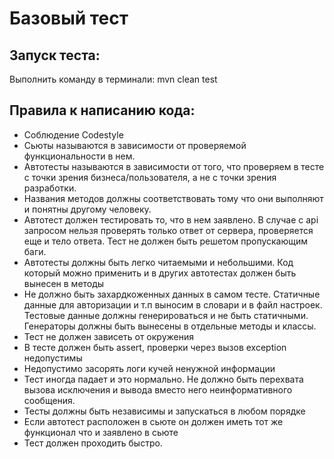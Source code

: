 # Базовый тест
## Запуск теста:
Выполнить команду в терминали: mvn clean test
## Правила к написанию кода:
+ Соблюдение Codestyle
+ Сьюты называются в зависимости от проверяемой функциональности в нем.
+ Автотесты называются в зависимости от того, что проверяем в тесте с точки зрения бизнеса/пользователя, а не с точки зрения разработки.
+ Названия методов должны соответствовать тому что они выполняют и понятны другому человеку.
+ Автотест должен тестировать то, что в нем заявлено. В случае с api запросом нельзя проверять только ответ от сервера, проверяется еще и тело ответа. Тест не должен быть решетом пропускающим баги.
+ Автотесты должны быть легко читаемыми и небольшими. Код который можно применить и в других автотестах должен быть вынесен в методы
+ Не должно быть захардкоженных данных в самом тесте. Статичные данные для авторизации и т.п выносим в словари и в файл настроек. Тестовые данные должны генерироваться и не быть статичными. Генераторы должны быть вынесены в отдельные методы и классы.
+ Тест не должен зависеть от окружения
+ В тесте должен быть assert, проверки через вызов exception недопустимы
+ Недопустимо засорять логи кучей ненужной информации
+ Тест иногда падает и это нормально. Не должно быть перехвата вызова исключения и вывода вместо него неинформативного сообщения.
+ Тесты должны быть независимы и запускаться в любом порядке
+ Если автотест расположен в сьюте он должен иметь тот же функционал что и заявлено в сьюте
+ Тест должен проходить быстро.
